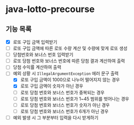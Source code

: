 # java-lotto-precourse
## 기능 목록
- [x] 로또 구입 금액 입력받기
- [ ] 로또 구입 금액에 따른 로또 수량 계산 및 수량에 맞게 로또 생성
- [ ] 당첨번호와 보너스 번호 입력받기
- [ ] 로또 당첨 번호와 보너스 번호에 따른 당첨 결과 계산하여 출력
- [ ] 당첨 수익률 계산하여 출력
- [ ] 예외 상황 시 `IllegalArgumentException` 에러 문구 출력
  - [x] 로또 구입 금액이 1000으로 나누어 떨어지지 않는 경우
  - [x] 로또 구입 금액이 숫자가 아닌 경우
  - [ ] 로또 당첨 번호와 보너스 번호가 중복되는 경우
  - [ ] 로또 당첨 번호와 보너스 번호가 1~45 범위를 벗어나는 경우
  - [ ] 로또 당첨 번호와 보너스 번호가 숫자가 아닌 경우
  - [ ] 로또 당첨 번호와 보너스 번호가 6개가 아닌 경우
- [ ] 예외 발생 시 그 부분부터 입력을 다시 받게하기